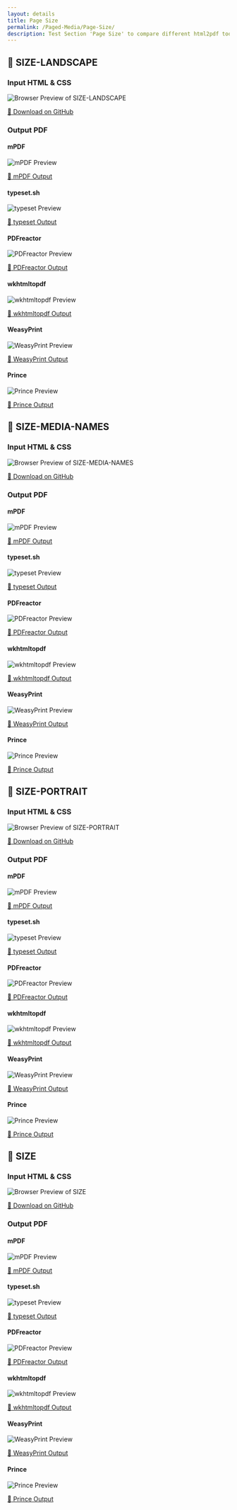 ```yaml
---
layout: details
title: Page Size
permalink: /Paged-Media/Page-Size/
description: Test Section 'Page Size' to compare different html2pdf tools.
---
```




## 🔬 SIZE-LANDSCAPE

### Input HTML & CSS

<div class="browser-mockup with-url">
    <div>
        <img src="/{{ page.path }}/../browser_screenshot__html_Paged_Media_Page_Size_size-landscape.html.pdf.png" alt="Browser Preview of SIZE-LANDSCAPE" />
    </div>
</div>
<p>
    <a href="https://raw.githubusercontent.com/azettl/compare.html2pdf.tools/master//html/Paged%20Media/Page%20Size/size-landscape.html" target="_blank" rel="noopener">📄 Download on GitHub</a>
</p>

### Output PDF

<div class="details-boxes">
    <div>
        <h4>mPDF</h4>
        <img src="/{{ page.path }}/../mpdf__html_Paged_Media_Page_Size_size-landscape.html.png" alt="mPDF Preview" />
        <p>
            <a href="/{{ page.path }}/../mpdf__html_Paged_Media_Page_Size_size-landscape.html.pdf" target="_blank">📕 mPDF Output</a>
        </p>
    </div>
    <div>
        <h4>typeset.sh</h4>
        <img src="/{{ page.path }}/../typeset__html_Paged_Media_Page_Size_size-landscape.html.png" alt="typeset Preview" />
        <p>
            <a href="/{{ page.path }}/../typeset__html_Paged_Media_Page_Size_size-landscape.html.pdf" target="_blank">📕 typeset Output</a>
        </p>
    </div>
    <div>
        <h4>PDFreactor</h4>
        <img src="/{{ page.path }}/../pdfreactor__html_Paged_Media_Page_Size_size-landscape.html.png" alt="PDFreactor Preview" />
        <p>
            <a href="/{{ page.path }}/../pdfreactor__html_Paged_Media_Page_Size_size-landscape.html.pdf" target="_blank">📕 PDFreactor Output</a>
        </p>
    </div>
    <div>
        <h4>wkhtmltopdf</h4>
        <img src="/{{ page.path }}/../wkhtmltopdf__html_Paged_Media_Page_Size_size-landscape.html.png" alt="wkhtmltopdf Preview" />
        <p>
            <a href="/{{ page.path }}/../wkhtmltopdf__html_Paged_Media_Page_Size_size-landscape.html.pdf" target="_blank">📕 wkhtmltopdf Output</a>
        </p>
    </div>
    <div>
        <h4>WeasyPrint</h4>
        <img src="/{{ page.path }}/../weasyprint__html_Paged_Media_Page_Size_size-landscape.html.png" alt="WeasyPrint Preview" />
        <p>
            <a href="/{{ page.path }}/../weasyprint__html_Paged_Media_Page_Size_size-landscape.html.pdf" target="_blank">📕 WeasyPrint Output</a>
        </p>
    </div>
    <div>
        <h4>Prince</h4>
        <img src="/{{ page.path }}/../princexml__html_Paged_Media_Page_Size_size-landscape.html.png" alt="Prince Preview" />
        <p>
            <a href="/{{ page.path }}/../princexml__html_Paged_Media_Page_Size_size-landscape.html.pdf" target="_blank">📕 Prince Output</a>
        </p>
    </div>
</div>

## 🔬 SIZE-MEDIA-NAMES

### Input HTML & CSS

<div class="browser-mockup with-url">
    <div>
        <img src="/{{ page.path }}/../browser_screenshot__html_Paged_Media_Page_Size_size-media-names.html.pdf.png" alt="Browser Preview of SIZE-MEDIA-NAMES" />
    </div>
</div>
<p>
    <a href="https://raw.githubusercontent.com/azettl/compare.html2pdf.tools/master//html/Paged%20Media/Page%20Size/size-media-names.html" target="_blank" rel="noopener">📄 Download on GitHub</a>
</p>

### Output PDF

<div class="details-boxes">
    <div>
        <h4>mPDF</h4>
        <img src="/{{ page.path }}/../mpdf__html_Paged_Media_Page_Size_size-media-names.html.png" alt="mPDF Preview" />
        <p>
            <a href="/{{ page.path }}/../mpdf__html_Paged_Media_Page_Size_size-media-names.html.pdf" target="_blank">📕 mPDF Output</a>
        </p>
    </div>
    <div>
        <h4>typeset.sh</h4>
        <img src="/{{ page.path }}/../typeset__html_Paged_Media_Page_Size_size-media-names.html.png" alt="typeset Preview" />
        <p>
            <a href="/{{ page.path }}/../typeset__html_Paged_Media_Page_Size_size-media-names.html.pdf" target="_blank">📕 typeset Output</a>
        </p>
    </div>
    <div>
        <h4>PDFreactor</h4>
        <img src="/{{ page.path }}/../pdfreactor__html_Paged_Media_Page_Size_size-media-names.html.png" alt="PDFreactor Preview" />
        <p>
            <a href="/{{ page.path }}/../pdfreactor__html_Paged_Media_Page_Size_size-media-names.html.pdf" target="_blank">📕 PDFreactor Output</a>
        </p>
    </div>
    <div>
        <h4>wkhtmltopdf</h4>
        <img src="/{{ page.path }}/../wkhtmltopdf__html_Paged_Media_Page_Size_size-media-names.html.png" alt="wkhtmltopdf Preview" />
        <p>
            <a href="/{{ page.path }}/../wkhtmltopdf__html_Paged_Media_Page_Size_size-media-names.html.pdf" target="_blank">📕 wkhtmltopdf Output</a>
        </p>
    </div>
    <div>
        <h4>WeasyPrint</h4>
        <img src="/{{ page.path }}/../weasyprint__html_Paged_Media_Page_Size_size-media-names.html.png" alt="WeasyPrint Preview" />
        <p>
            <a href="/{{ page.path }}/../weasyprint__html_Paged_Media_Page_Size_size-media-names.html.pdf" target="_blank">📕 WeasyPrint Output</a>
        </p>
    </div>
    <div>
        <h4>Prince</h4>
        <img src="/{{ page.path }}/../princexml__html_Paged_Media_Page_Size_size-media-names.html.png" alt="Prince Preview" />
        <p>
            <a href="/{{ page.path }}/../princexml__html_Paged_Media_Page_Size_size-media-names.html.pdf" target="_blank">📕 Prince Output</a>
        </p>
    </div>
</div>

## 🔬 SIZE-PORTRAIT

### Input HTML & CSS

<div class="browser-mockup with-url">
    <div>
        <img src="/{{ page.path }}/../browser_screenshot__html_Paged_Media_Page_Size_size-portrait.html.pdf.png" alt="Browser Preview of SIZE-PORTRAIT" />
    </div>
</div>
<p>
    <a href="https://raw.githubusercontent.com/azettl/compare.html2pdf.tools/master//html/Paged%20Media/Page%20Size/size-portrait.html" target="_blank" rel="noopener">📄 Download on GitHub</a>
</p>

### Output PDF

<div class="details-boxes">
    <div>
        <h4>mPDF</h4>
        <img src="/{{ page.path }}/../mpdf__html_Paged_Media_Page_Size_size-portrait.html.png" alt="mPDF Preview" />
        <p>
            <a href="/{{ page.path }}/../mpdf__html_Paged_Media_Page_Size_size-portrait.html.pdf" target="_blank">📕 mPDF Output</a>
        </p>
    </div>
    <div>
        <h4>typeset.sh</h4>
        <img src="/{{ page.path }}/../typeset__html_Paged_Media_Page_Size_size-portrait.html.png" alt="typeset Preview" />
        <p>
            <a href="/{{ page.path }}/../typeset__html_Paged_Media_Page_Size_size-portrait.html.pdf" target="_blank">📕 typeset Output</a>
        </p>
    </div>
    <div>
        <h4>PDFreactor</h4>
        <img src="/{{ page.path }}/../pdfreactor__html_Paged_Media_Page_Size_size-portrait.html.png" alt="PDFreactor Preview" />
        <p>
            <a href="/{{ page.path }}/../pdfreactor__html_Paged_Media_Page_Size_size-portrait.html.pdf" target="_blank">📕 PDFreactor Output</a>
        </p>
    </div>
    <div>
        <h4>wkhtmltopdf</h4>
        <img src="/{{ page.path }}/../wkhtmltopdf__html_Paged_Media_Page_Size_size-portrait.html.png" alt="wkhtmltopdf Preview" />
        <p>
            <a href="/{{ page.path }}/../wkhtmltopdf__html_Paged_Media_Page_Size_size-portrait.html.pdf" target="_blank">📕 wkhtmltopdf Output</a>
        </p>
    </div>
    <div>
        <h4>WeasyPrint</h4>
        <img src="/{{ page.path }}/../weasyprint__html_Paged_Media_Page_Size_size-portrait.html.png" alt="WeasyPrint Preview" />
        <p>
            <a href="/{{ page.path }}/../weasyprint__html_Paged_Media_Page_Size_size-portrait.html.pdf" target="_blank">📕 WeasyPrint Output</a>
        </p>
    </div>
    <div>
        <h4>Prince</h4>
        <img src="/{{ page.path }}/../princexml__html_Paged_Media_Page_Size_size-portrait.html.png" alt="Prince Preview" />
        <p>
            <a href="/{{ page.path }}/../princexml__html_Paged_Media_Page_Size_size-portrait.html.pdf" target="_blank">📕 Prince Output</a>
        </p>
    </div>
</div>

## 🔬 SIZE

### Input HTML & CSS

<div class="browser-mockup with-url">
    <div>
        <img src="/{{ page.path }}/../browser_screenshot__html_Paged_Media_Page_Size_size.html.pdf.png" alt="Browser Preview of SIZE" />
    </div>
</div>
<p>
    <a href="https://raw.githubusercontent.com/azettl/compare.html2pdf.tools/master//html/Paged%20Media/Page%20Size/size.html" target="_blank" rel="noopener">📄 Download on GitHub</a>
</p>

### Output PDF

<div class="details-boxes">
    <div>
        <h4>mPDF</h4>
        <img src="/{{ page.path }}/../mpdf__html_Paged_Media_Page_Size_size.html.png" alt="mPDF Preview" />
        <p>
            <a href="/{{ page.path }}/../mpdf__html_Paged_Media_Page_Size_size.html.pdf" target="_blank">📕 mPDF Output</a>
        </p>
    </div>
    <div>
        <h4>typeset.sh</h4>
        <img src="/{{ page.path }}/../typeset__html_Paged_Media_Page_Size_size.html.png" alt="typeset Preview" />
        <p>
            <a href="/{{ page.path }}/../typeset__html_Paged_Media_Page_Size_size.html.pdf" target="_blank">📕 typeset Output</a>
        </p>
    </div>
    <div>
        <h4>PDFreactor</h4>
        <img src="/{{ page.path }}/../pdfreactor__html_Paged_Media_Page_Size_size.html.png" alt="PDFreactor Preview" />
        <p>
            <a href="/{{ page.path }}/../pdfreactor__html_Paged_Media_Page_Size_size.html.pdf" target="_blank">📕 PDFreactor Output</a>
        </p>
    </div>
    <div>
        <h4>wkhtmltopdf</h4>
        <img src="/{{ page.path }}/../wkhtmltopdf__html_Paged_Media_Page_Size_size.html.png" alt="wkhtmltopdf Preview" />
        <p>
            <a href="/{{ page.path }}/../wkhtmltopdf__html_Paged_Media_Page_Size_size.html.pdf" target="_blank">📕 wkhtmltopdf Output</a>
        </p>
    </div>
    <div>
        <h4>WeasyPrint</h4>
        <img src="/{{ page.path }}/../weasyprint__html_Paged_Media_Page_Size_size.html.png" alt="WeasyPrint Preview" />
        <p>
            <a href="/{{ page.path }}/../weasyprint__html_Paged_Media_Page_Size_size.html.pdf" target="_blank">📕 WeasyPrint Output</a>
        </p>
    </div>
    <div>
        <h4>Prince</h4>
        <img src="/{{ page.path }}/../princexml__html_Paged_Media_Page_Size_size.html.png" alt="Prince Preview" />
        <p>
            <a href="/{{ page.path }}/../princexml__html_Paged_Media_Page_Size_size.html.pdf" target="_blank">📕 Prince Output</a>
        </p>
    </div>
</div>



